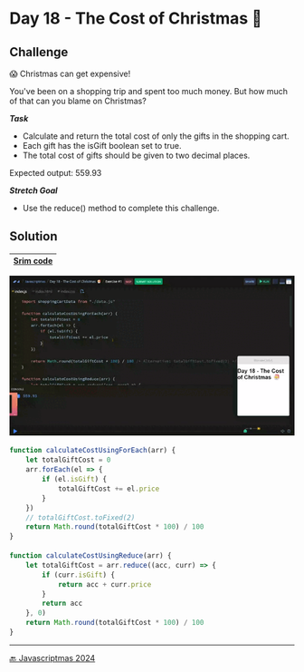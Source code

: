 # Day 18 - The Cost of Christmas 🎅

## Challenge

😱 Christmas can get expensive! 

You've been on a shopping trip and spent too much money. 
But how much of that can you blame on Christmas?

***Task***

- Calculate and return the total cost of only the gifts in the shopping cart.
- Each gift has the isGift boolean set to true.
- The total cost of gifts should be given to two decimal places.

Expected output: 559.93  

***Stretch Goal***

- Use the reduce() method to complete this challenge.


## Solution

| [Srim code](https://scrimba.com/exercise-s07p4b787m) |
| --- |

![](../assets/gifs/day-18.gif)

```js
function calculateCostUsingForEach(arr) {
    let totalGiftCost = 0
    arr.forEach(el => {
        if (el.isGift) {
            totalGiftCost += el.price
        }
    })
    // totalGiftCost.toFixed(2)
    return Math.round(totalGiftCost * 100) / 100
}

function calculateCostUsingReduce(arr) {
    let totalGiftCost = arr.reduce((acc, curr) => {
        if (curr.isGift) {
            return acc + curr.price
        }
        return acc
    }, 0)
    return Math.round(totalGiftCost * 100) / 100
}
```


---
[🔙 Javascriptmas 2024](../README.md)